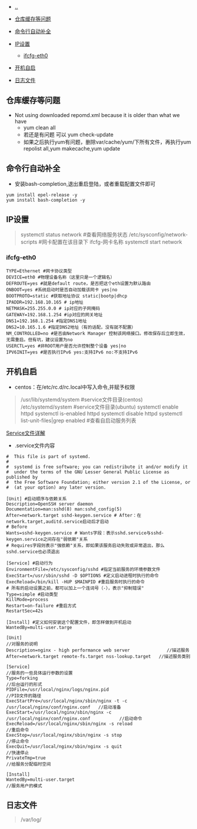

- [..](linux-catalog.md)

- [仓库缓存等问题](#仓库缓存等问题)
- [命令行自动补全](#命令行自动补全)
- [IP设置](#ip设置)
  - [ifcfg-eth0](#ifcfg-eth0)
- [开机自启](#开机自启)
- [日志文件](#日志文件)


## 仓库缓存等问题
- Not using downloaded repomd.xml because it is older than what we have
    + yum clean all
    + 若还是有问题 可以 yum check-update
    + 如果之后执行yum有问题，删除var/cache/yum/下所有文件，再执行yum repolist all,yum makecache,yum update

## 命令行自动补全

- 安装bash-completion,退出重启登陆，或者重载配置文件即可
```
yum install epel-release -y
yum install bash-completion -y
```


## IP设置

> systemctl status network #查看网络服务状态
> /etc/sysconfig/network-scripts #网卡配置在该目录下
> ifcfg-网卡名称
> systemctl start network

### ifcfg-eth0
```
TYPE=Ethernet #网卡协议类型
DEVICE=eth0 #物理设备名称（这里只是一个逻辑名）
DEFROUTE=yes #就是default route，是否把这个eth设置为默认路由
ONBOOT=yes #系统启动时是否自动加载该网卡 yes|no
BOOTPROTO=static #获取地址协议 static|bootp|dhcp
IPADDR=192.168.10.165 # ip地址
NETMASK=255.255.0.0 # ip对应的子网掩码
GATEWAY=192.168.1.254 #ip对应的网关地址
DNS1=192.168.1.254 #指定DNS1地址
DNS2=10.165.1.6 #指定DNS2地址（有的话配，没有就不配置）
NM_CONTROLLED=no #是否由Network Manager 控制该网络接口。修改保存后立即生效，无需重启。但有坑，建议设置为no
USERCTL=yes #非ROOT用户是否允许控制整个设备 yes|no
IPV6INIT=yes #是否执行IPv6 yes:支持IPv6 no:不支持IPv6
```

## 开机自启
- centos：在/etc/rc.d/rc.local中写入命令,并赋予权限
> /usr/lib/systemd/system #service文件目录(centos)
> /etc/systemd/system #service文件目录(ubuntu)
> systemctl enable  httpd
> systemctl is-enabled  httpd
> systemctl disable  httpd
> systemctl list-unit-files|grep enabled      #查看自启动服务列表

[Service文件详解](https://blog.csdn.net/Mr_Yang__/article/details/84133783)

- .service文件内容
```
#  This file is part of systemd.
#
#  systemd is free software; you can redistribute it and/or modify it
#  under the terms of the GNU Lesser General Public License as published by
#  the Free Software Foundation; either version 2.1 of the License, or
#  (at your option) any later version.

[Unit] #启动顺序与依赖关系
Description=OpenSSH server daemon
Documentation=man:sshd(8) man:sshd_config(5)
After=network.target sshd-keygen.service # After：在network.target,auditd.service启动后才启动
# Before
Wants=sshd-keygen.service # Wants字段：表示sshd.service与sshd-keygen.service之间存在"弱依赖"关系
# Requires字段则表示"强依赖"关系，即如果该服务启动失败或异常退出，那么sshd.service也必须退出

[Service] #启动行为
EnvironmentFile=/etc/sysconfig/sshd #指定当前服务的环境参数文件
ExecStart=/usr/sbin/sshd -D $OPTIONS #定义启动进程时执行的命令
ExecReload=/bin/kill -HUP $MAINPID #重启服务时执行的命令
# 所有的启动设置之前，都可以加上一个连词号（-），表示"抑制错误"
Type=simple #启动类型
KillMode=process
Restart=on-failure #重启方式
RestartSec=42s

[Install] #定义如何安装这个配置文件，即怎样做到开机启动
WantedBy=multi-user.targe
```


```
[Unit]                                                                                      //对服务的说明
Description=nginx - high performance web server              //描述服务
After=network.target remote-fs.target nss-lookup.target   //描述服务类别

[Service]                                                                                 //服务的一些具体运行参数的设置
Type=forking                                                                         //后台运行的形式
PIDFile=/usr/local/nginx/logs/nginx.pid                               //PID文件的路径
ExecStartPre=/usr/local/nginx/sbin/nginx -t -c /usr/local/nginx/conf/nginx.conf   //启动准备
ExecStart=/usr/local/nginx/sbin/nginx -c /usr/local/nginx/conf/nginx.conf           //启动命令
ExecReload=/usr/local/nginx/sbin/nginx -s reload                                                 //重启命令
ExecStop=/usr/local/nginx/sbin/nginx -s stop                                                       //停止命令
ExecQuit=/usr/local/nginx/sbin/nginx -s quit                                                        //快速停止
PrivateTmp=true                                                                  //给服务分配临时空间

[Install]
WantedBy=multi-user.target                                               //服务用户的模式
```

## 日志文件
> /var/log/